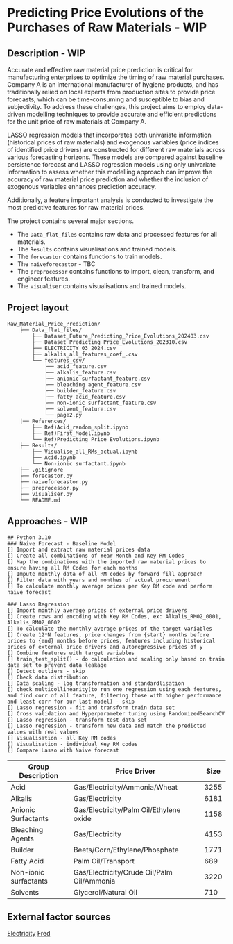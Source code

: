 # Predicting Price Evolutions of the Purchases of Raw Materials - WIP

## Description - WIP

Accurate and effective raw material price prediction is critical for manufacturing enterprises to optimize the timing of
raw material purchases. Company A is an international manufacturer of hygiene products, and has traditionally relied on
local experts from production sites to provide price forecasts, which can be time-consuming and susceptible to bias and
subjectivity. To address these challenges, this project aims to employ data-driven modelling techniques to provide
accurate and efficient predictions for the unit price of raw materials at Company A.

LASSO regression models that incorporates both univariate information (historical prices of raw materials) and exogenous
variables (price indices of identified price drivers) are constructed for different raw materials across various
forecasting horizons. These models are compared against baseline persistence forecast and LASSO regression models using
only univariate information to assess whether this modelling approach can improve the accuracy of raw material price
prediction and whether the inclusion of exogenous variables enhances prediction accuracy.

Additionally, a feature important analysis is conducted to investigate the most predictive features for raw material
prices.

The project contains several major sections.

- The `Data_flat_files` contains raw data and processed features for all materials.
- The `Results` contains visualisations and trained models.
- The `forecastor` contains functions to train models.
- The `naiveforecastor` - TBC
- The `preprocessor` contains functions to import, clean, transform, and engineer features.
- The `visualiser` contains visualisations and trained models.

## Project layout

```text
Raw_Material_Price_Prediction/
    ├── Data_flat_files/
        ├── Dataset_Future_Predicting_Price_Evolutions_202403.csv
        ├── Dataset_Predicting_Price_Evolutions_202310.csv
        ├── ELECTRICITY_03_2024.csv
        ├── alkalis_all_features_coef_.csv
        └── features_csv/
            ├── acid_feature.csv
            ├── alkalis_feature.csv
            ├── anionic surfactant_feature.csv
            ├── bleaching agent_feature.csv
            ├── builder_feature.csv
            ├── fatty acid_feature.csv
            ├── non-ionic surfactant_feature.csv
            ├── solvent_feature.csv
            └── page2.py
    |── References/
        ├── Ref)Acid_random_split.ipynb
        ├── Ref)First_Model.ipynb
        └── Ref)Predicting Price Evolutions.ipynb
    ├── Results/
        ├── Visualise_all_RMs_actual.ipynb
        ├── Acid.ipynb
        └── Non-ionic surfactant.ipynb
    ├── .gitignore
    ├── forecastor.py
    ├── naiveforecastor.py
    ├── preprocessor.py  
    ├── visualiser.py
    └── README.md
```

## Approaches - WIP

```text
## Python 3.10
### Naive Forecast - Baseline Model
[] Import and extract raw material prices data
[] Create all combinations of Year Month and Key RM Codes
[] Map the combinations with the imported raw material prices to ensure having all RM Codes for each months
[] Impute monthly data of all RM codes by forward fill approach
[] Filter data with years and monthes of actual procurement
[] To calculate monthly average prices per Key RM code and perform naive forecast

### Lasso Regression
[] Import monthly average prices of external price drivers
[] Create rows and encoding with Key RM Codes, ex: Alkalis_RM02_0001, Alkalis_RM02_0002
[] To calculate the monthly average prices of the target variables
[] Create 12*N features, price changes from {start} months before prices to {end} months before prices, features including historical prices of external price drivers and autoregressive prices of y
[] Combine features with target variables
[] train_test_split() - do calculation and scaling only based on train data set to prevent data leakage
[] Detect outliers - skip
[] Check data distribution
[] Data scaling - log transformation and standardlisation
[] check multicollinearity(to run one regression using each features, and find corr of all feature, filtering those with higher performance and least corr for our last model) - skip
[] Lasso regression - fit and transform train data set
[] Cross validation and Hyperparameter tuning using RandomizedSearchCV
[] Lasso regression - transform test data set
[] Lasso regression - transform new data and match the predicted values with real values
[] Visualisation - all Key RM codes
[] Visualisation - individual Key RM codes
[] Compare Lasso with Naive forecast
```

| Group Description     | Price Driver                               | Size |
|-----------------------|--------------------------------------------|------|
| Acid                  | Gas/Electricity/Ammonia/Wheat              | 3255 |
| Alkalis               | Gas/Electricity                            | 6181 |
| Anionic Surfactants   | Gas/Electricity/Palm Oil/Ethylene oxide    | 1158 |
| Bleaching Agents      | Gas/Electricity                            | 4153 |
| Builder               | Beets/Corn/Ethylene/Phosphate              | 1771 |
| Fatty Acid            | Palm Oil/Transport                         | 689  |
| Non-ionic surfactants | Gas/Electricity/Crude Oil/Palm Oil/Ammonia | 3220 |
| Solvents              | Glycerol/Natural Oil                       | 710  |

## External factor sources

[Electricity](https://my.elexys.be/MarketInformation/IceEndexAverage.aspx)
[Fred](https://fred.stlouisfed.org/)
